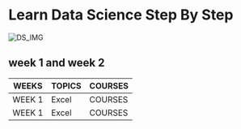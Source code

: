 # Learn Data Science Step By Step 
![DS_IMG](https://cdn.dribbble.com/users/257123/screenshots/6840549/big_data_4x.png?compress=1&resize=1600x1200)

## week 1 and week 2

WEEKS | TOPICS | COURSES 
------------ | -------------  | -------------
WEEK 1 | Excel | COURSES 
WEEK 1 | Excel | COURSES 

